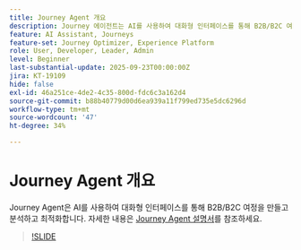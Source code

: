 ```yaml
---
title: Journey Agent 개요
description: Journey 에이전트는 AI를 사용하여 대화형 인터페이스를 통해 B2B/B2C 여정을 생성, 분석 및 최적화합니다.
feature: AI Assistant, Journeys
feature-set: Journey Optimizer, Experience Platform
role: User, Developer, Leader, Admin
level: Beginner
last-substantial-update: 2025-09-23T00:00:00Z
jira: KT-19109
hide: false
exl-id: 46a251ce-4de2-4c35-800d-fdc6c3a162d4
source-git-commit: b88b40779d00d6ea939a11f799ed735e5dc6296d
workflow-type: tm+mt
source-wordcount: '47'
ht-degree: 34%

---
```


# Journey Agent 개요

Journey Agent은 AI를 사용하여 대화형 인터페이스를 통해 B2B/B2C 여정을 만들고 분석하고 최적화합니다. 자세한 내용은 [Journey Agent 설명서](https://experienceleague.adobe.com/en/docs/experience-cloud-ai/experience-cloud-ai/agents/ajo-agent-analyze)를 참조하세요.

>[!SLIDE](journey-agent-overview)
